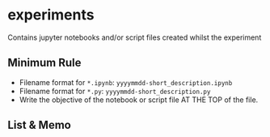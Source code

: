 # experiments
Contains jupyter notebooks and/or script files created whilst the experiment

## Minimum Rule
- Filename format for `*.ipynb`: `yyyymmdd-short_description.ipynb`  
- Filename format for `*.py`: `yyyymmdd-short_description.py`  
- Write the objective of the notebook or script file AT THE TOP of the file.

## List & Memo
